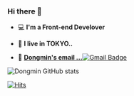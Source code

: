 ### Hi there 👋




- 💻 **I'm a Front-end Develover**

- 🗼 **I live in TOKYO..**

- 📮 [**Dongmin's email ...**![Gmail Badge](https://img.shields.io/badge/Gmail-d14836?style=flat-square&logo=Gmail&logoColor=white&link=mailto:sayg1o1d@gmail.com)](mailto:dongmin.park.career@gmail.com)
<!-- 
- 📋 [**Dongmin's portfolio(JavaScript)...🧷**](https://drive.google.com/file/d/1AT-zajnqm42UdFBREqTzMQ1v4iXecHwB/view?usp=sharing)

- 📋 [**Dongmin's portfolio(java)..🧷**](https://drive.google.com/file/d/1SSwC7guHt3PMnnA_xrj9G1fphxcNihFZ/view?usp=sharing)
 -->

![Dongmin GitHub stats](https://github-readme-stats.vercel.app/api?username=dongmin7208&&show_icons=true&theme=merko)


   
[![Hits](https://hits.seeyoufarm.com/api/count/incr/badge.svg?url=https%3A%2F%2Fgithub.com%2Fdongmin7208&count_bg=%2379C83D&title_bg=%23555555&icon=&icon_color=%23E7E7E7&title=hits&edge_flat=false)](https://hits.seeyoufarm.com)


